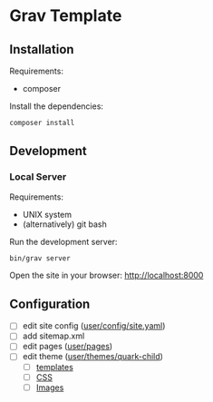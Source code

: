 # Grav Template

## Installation

Requirements:
- composer

Install the dependencies:
```sh
composer install
```

## Development

### Local Server

Requirements:
- UNIX system
- (alternatively) git bash

Run the development server:
```sh
bin/grav server
```

Open the site in your browser: <http://localhost:8000>

## Configuration

- [ ] edit site config ([user/config/site.yaml](user/config/site.yaml))
- [ ] add sitemap.xml
- [ ] edit pages ([user/pages](user/pages))
- [ ] edit theme ([user/themes/quark-child](user/themes/quark-child))
  - [ ] [templates](user/themes/quark-child/templates)
  - [ ] [CSS](user/themes/quark-child/css)
  - [ ] [Images](user/themes/quark-child/images)
